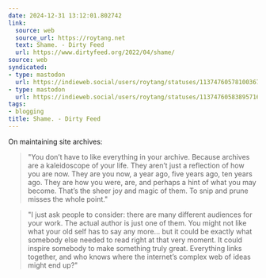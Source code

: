 ```yaml
---
date: 2024-12-31 13:12:01.802742
link:
  source: web
  source_url: https://roytang.net
  text: Shame. - Dirty Feed
  url: https://www.dirtyfeed.org/2022/04/shame/
source: web
syndicated:
- type: mastodon
  url: https://indieweb.social/users/roytang/statuses/113747605781003670
- type: mastodon
  url: https://indieweb.social/users/roytang/statuses/113747605838957169
tags:
- blogging
title: Shame. - Dirty Feed
---
```


On maintaining site archives:

> "You don’t have to like everything in your archive. Because archives are a kaleidoscope of your life. They aren’t just a reflection of how you are now. They are you now, a year ago, five years ago, ten years ago. They are how you were, are, and perhaps a hint of what you may become. That’s the sheer joy and magic of them. To snip and prune misses the whole point."

<!--sep-->

> "I just ask people to consider: there are many different audiences for your work. The actual author is just one of them. You might not like what your old self has to say any more… but it could be exactly what somebody else needed to read right at that very moment. It could inspire somebody to make something truly great. Everything links together, and who knows where the internet’s complex web of ideas might end up?"